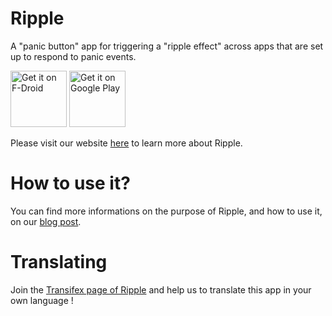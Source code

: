 Ripple
======

A "panic button" app for triggering a "ripple effect" across apps that are set up to respond to panic events.

<a href="https://f-droid.org/packages/info.guardianproject.ripple/" target="_blank">
<img src="https://f-droid.org/badge/get-it-on.png" alt="Get it on F-Droid" height="90"/></a>
<a href="https://play.google.com/store/apps/details?id=info.guardianproject.ripple" target="_blank">
<img src="https://play.google.com/intl/en_us/badges/images/generic/en-play-badge.png" alt="Get it on Google Play" height="90"/></a>

Please visit our website [here](https://dev.guardianproject.info/projects/panic/wiki) to learn more about Ripple.

# How to use it?

You can find more informations on the purpose of Ripple, and how to use it, on our [blog post](https://guardianproject.info/2016/01/12/panickit-making-your-whole-phone-respond-to-a-panic-button/).

# Translating

Join the [Transifex page of Ripple](https://www.transifex.com/otf/rippleapp/) and help us to translate this app in your own language !
